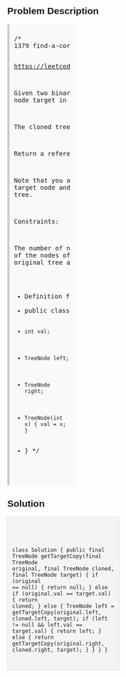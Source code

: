 <style>
  body { font-family: Arial, sans-serif; }
  .container { max-width: 50%; margin: auto; padding: 20px; }
  .comment-block { max-width: 50%; background-color: #f9f9f9; padding: 10px; border-left: 5px solid #ccc; }
  .code-block { background-color: #f4f4f4; padding: 10px; border: 1px solid #ddd; }
</style>

<div class='container'>
<h2>Problem Description</h2>
<div class='comment-block'>
<pre>
/*
1379 find-a-corresponding-node-of-a-binary-tree-in-a-clone-of-that-tree

https://leetcode.com/problems/find-a-corresponding-node-of-a-binary-tree-in-a-clone-of-that-tree/

Given two binary trees original and cloned and given a reference to a node target in the original tree.

The cloned tree is a copy of the original tree.

Return a reference to the same node in the cloned tree.

Note that you are not allowed to change any of the two trees or the target node and the answer must be a 
reference to a node in the cloned tree.

Constraints:

The number of nodes in the tree is in the range [1, 104].
The values of the nodes of the tree are unique.
target node is a node from the original tree and is not null.
*/
/**
 * Definition for a binary tree node.
 * public class TreeNode {
 *     int val;
 *     TreeNode left;
 *     TreeNode right;
 *     TreeNode(int x) { val = x; }
 * }
 */
</pre>
</div>

<h2>Solution</h2>
<div class='code-block'>
<pre><code class='language-java'>


class Solution {
    public final TreeNode getTargetCopy(final TreeNode original, final TreeNode cloned, final TreeNode target) {
        if (original == null) {
            return null;
        } else if (original.val == target.val) {
            return cloned;
        } else {
            TreeNode left = getTargetCopy(original.left, cloned.left, target);
            if (left != null && left.val == target.val) {
                return left;
            } else {
                return getTargetCopy(original.right, cloned.right, target);
            }
        }
    }
}</code></pre>
</div>
</div>
